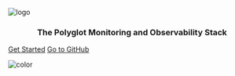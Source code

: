 
![logo](https://github.com/metrico/qryn-docs/blob/main/docs/resources/images/qryn_logo_trans.png?raw=true)

<p align="center">
    <h3 align="center">The Polyglot Monitoring and Observability Stack</h3>
</p>

<!--
<p align="center">
   The Polyglot Monitoring and Observability Stack
</p>
-->

[Get Started](#start)
[Go to GitHub](https://github.com/metrico/qryn/)

![color](#ffffff)
